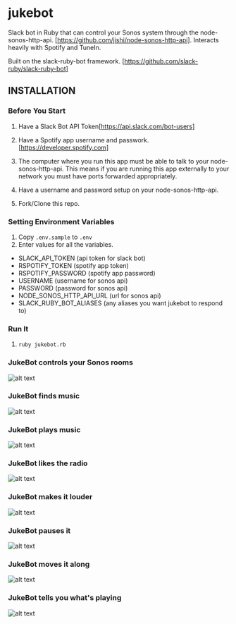 # jukebot
Slack bot in Ruby that can control your Sonos system through the node-sonos-http-api. [https://github.com/jishi/node-sonos-http-api]. Interacts heavily with Spotify and TuneIn.

Built on the slack-ruby-bot framework. [https://github.com/slack-ruby/slack-ruby-bot]

## INSTALLATION

### Before You Start
  1) Have a Slack Bot API Token[https://api.slack.com/bot-users]

  2) Have a Spotify app username and passwork.[https://developer.spotify.com]

  3) The computer where you run this app must be able to talk to your node-sonos-http-api. This means if you are running this app externally to your network you must have ports forwarded appropriately.

  4) Have a username and password setup on your node-sonos-http-api.

  5) Fork/Clone this repo.

### Setting Environment Variables
  1) Copy `.env.sample` to `.env`
  2) Enter values for all the variables.

  *  SLACK_API_TOKEN (api token for slack bot)
  * RSPOTIFY_TOKEN (spotify app token)
  * RSPOTIFY_PASSWORD (spotify app password)
  * USERNAME (username for sonos api)
  * PASSWORD (password for sonos api)
  * NODE_SONOS_HTTP_API_URL (url for sonos api)
  * SLACK_RUBY_BOT_ALIASES (any aliases you want jukebot to respond to)

### Run It
1) `ruby jukebot.rb`

### JukeBot controls your Sonos rooms
![alt text](https://d3vv6lp55qjaqc.cloudfront.net/items/1o2O0L2h3M0f2w2k0h0R/Screen%20Shot%202017-10-07%20at%205.52.34%20PM.png?X-CloudApp-Visitor-Id=75963&v=b33e37de "Room Control")

### JukeBot finds music
![alt text](https://d3vv6lp55qjaqc.cloudfront.net/items/012B1V3f0x1o0X0K2z1r/Screen%20Shot%202017-10-07%20at%205.48.02%20PM.png?X-CloudApp-Visitor-Id=75963&v=378eb3b3 "Music Search")

### JukeBot plays music
![alt text](https://d3vv6lp55qjaqc.cloudfront.net/items/3e1N3P1d1f0m1N0d1r0I/Screen%20Shot%202017-10-07%20at%205.48.22%20PM.png?X-CloudApp-Visitor-Id=75963&v=e06e52dc "Music Playback")

### JukeBot likes the radio
![alt text](https://d3vv6lp55qjaqc.cloudfront.net/items/0h2s2u0f2i202G3s3V0D/Screen%20Shot%202017-10-07%20at%205.59.57%20PM.png?X-CloudApp-Visitor-Id=75963&v=897ccbb0 "Radio Search/Playback")

### JukeBot makes it louder
![alt text](https://d3vv6lp55qjaqc.cloudfront.net/items/0T0d1L1a1x2I3G0P2H2I/Screen%20Shot%202017-10-07%20at%205.51.11%20PM.png?X-CloudApp-Visitor-Id=75963&v=c1d20900 "Volume Control")

### JukeBot pauses it
![alt text](https://d3vv6lp55qjaqc.cloudfront.net/items/2r2a1B461L0i3Y2U0C2b/Screen%20Shot%202017-10-07%20at%206.02.57%20PM.png?X-CloudApp-Visitor-Id=75963&v=e7331f93 "Pause Control")

### JukeBot moves it along
![alt text](https://d3vv6lp55qjaqc.cloudfront.net/items/290J220A1O1n023L3I25/Screen%20Shot%202017-10-07%20at%206.10.36%20PM.png?X-CloudApp-Visitor-Id=75963&v=e92223cb "Next/Previous Control")

### JukeBot tells you what's playing
![alt text](https://d3vv6lp55qjaqc.cloudfront.net/items/2K2D0J2s0X0E3i3X3C3w/Screen%20Shot%202017-10-07%20at%206.10.17%20PM.png?X-CloudApp-Visitor-Id=75963&v=bd728b8a "Current Track")
